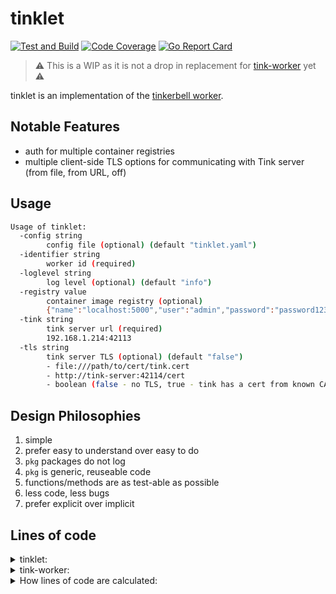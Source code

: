 # tinklet

[![Test and Build](https://github.com/jacobweinstock/tinklet/actions/workflows/ci.yaml/badge.svg)](https://github.com/jacobweinstock/tinklet/actions/workflows/ci.yaml)
[![Code Coverage](https://img.shields.io/endpoint?url=https://gist.githubusercontent.com/jacobweinstock/9d00cc54b39121e62d88ab6e02cec6dd/raw/branch-main.json)](https://gist.github.com/jacobweinstock/9d00cc54b39121e62d88ab6e02cec6dd#file-branch-main-coverage)
[![Go Report Card](https://goreportcard.com/badge/github.com/jacobweinstock/tinklet)](https://goreportcard.com/report/github.com/jacobweinstock/tinklet)

>:warning: This is a WIP as it is not a drop in replacement for [tink-worker](https://docs.tinkerbell.org/services/tink-worker/) yet :warning:

tinklet is an implementation of the [tinkerbell worker](https://docs.tinkerbell.org/services/tink-worker/).

## Notable Features

- auth for multiple container registries
- multiple client-side TLS options for communicating with Tink server (from file, from URL, off)

## Usage

```bash
Usage of tinklet:
  -config string
        config file (optional) (default "tinklet.yaml")
  -identifier string
        worker id (required)
  -loglevel string
        log level (optional) (default "info")
  -registry value
        container image registry (optional)
        {"name":"localhost:5000","user":"admin","password":"password123"}
  -tink string
        tink server url (required)
        192.168.1.214:42113
  -tls string
        tink server TLS (optional) (default "false")
        - file:///path/to/cert/tink.cert
        - http://tink-server:42114/cert
        - boolean (false - no TLS, true - tink has a cert from known CA)
```

## Design Philosophies

1. simple
2. prefer easy to understand over easy to do
3. `pkg` packages do not log
4. `pkg` is generic, reuseable code
5. functions/methods are as test-able as possible
6. less code, less bugs
7. prefer explicit over implicit

## Lines of code

<details>
  <summary>tinklet:</summary>

```bash
--------------------------------------------------------------------------------
File                          files          blank        comment           code
--------------------------------------------------------------------------------
./app/controller.go                             10             28            155
./cmd/tinklet.go                                14             11             95
./pkg/tink/workflow.go                          13             10             89
./cmd/grpc_tls.go                                8             12             82
./pkg/container/container.go                     7              6             62
./cmd/config.go                                  7             21             45
./main.go                                        7              0             34
./pkg/tink/hardware.go                           7              6             30
./cmd/logger.go                                  4              1             23
./app/errors.go                                  5              2             20
--------------------------------------------------------------------------------
TOTAL                            10             82             97            635
--------------------------------------------------------------------------------
```

</details>

<details>
  <summary>tink-worker:</summary>

```bash
--------------------------------------------------------------------------
File                    files          blank        comment           code
--------------------------------------------------------------------------
./internal/worker.go                      54              9            436
./cmd/root.go                             30              8            138
./internal/action.go                      16              6             97
./internal/registry.go                    11              6             78
./main.go                                  8              1             23
--------------------------------------------------------------------------
TOTAL                       5            119             30            772
--------------------------------------------------------------------------
```

</details>

<details>
  <summary>How lines of code are calculated:</summary>

```bash
docker run --rm -v "${PWD}":/workdir hhatto/gocloc --exclude-ext=yaml,bash,md,Makefile --by-file $(find . -name "*.go" ! -name "*_test.go" -not -path "./scripts/*" ) 
```

</details>

